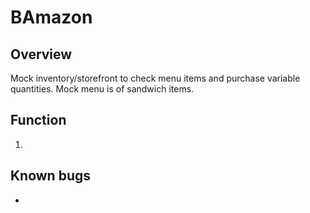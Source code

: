 # BAmazon

## Overview

Mock inventory/storefront to check menu items and purchase variable quantities. Mock menu is of sandwich items.


## Function

1. 

## Known bugs

- 